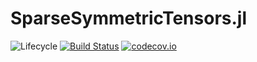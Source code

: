 # SparseSymmetricTensors.jl

![Lifecycle](https://img.shields.io/badge/lifecycle-experimental-orange.svg)<!--
![Lifecycle](https://img.shields.io/badge/lifecycle-maturing-blue.svg)
![Lifecycle](https://img.shields.io/badge/lifecycle-stable-green.svg)
![Lifecycle](https://img.shields.io/badge/lifecycle-retired-orange.svg)
![Lifecycle](https://img.shields.io/badge/lifecycle-archived-red.svg)
![Lifecycle](https://img.shields.io/badge/lifecycle-dormant-blue.svg) -->
[![Build Status](https://travis-ci.com/chuckcol/SparseSymmetricTensors.jl.svg?branch=master)](https://travis-ci.com/chuckcol/SparseSymmetricTensors.jl)
[![codecov.io](http://codecov.io/github/chuckcol/SparseSymmetricTensors.jl/coverage.svg?branch=master)](http://codecov.io/github/chuckcol/SparseSymmetricTensors.jl?branch=master)
<!--
[![Documentation](https://img.shields.io/badge/docs-stable-blue.svg)](https://chuckcol.github.io/SparseSymmetricTensors.jl/stable)
[![Documentation](https://img.shields.io/badge/docs-master-blue.svg)](https://chuckcol.github.io/SparseSymmetricTensors.jl/dev)
-->
